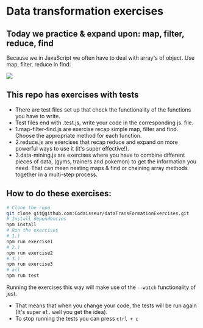 # Data transformation exercises

## Today we practice & expand upon: map, filter, reduce, find 

Because we in JavaScript we often have to deal with array's of object. Use map, filter, reduce in find:


![](https://media.giphy.com/media/iz0gAwkJzWg8g/giphy.gif)

## This repo has exercises with tests

- There are test files set up that check the functionality of the functions you have to write.
- Test files end with .test.js, write your code in the corresponding js. file. 
- 1.map-filter-find.js are exercise recap simple map, filter and find. Choose the appropriate method for each function.
- 2.reduce.js are exercises that recap reduce and expand on more powerful ways to use it (it's super effective!).
- 3.data-mining.js are exercises where you have to combine different pieces of data, (gyms, trainers and pokemon) to get the information you need. That can mean nesting maps & find or chaining array methods together in a multi-step process.


## How to do these exercises:

```bash
# Clone the repo
git clone git@github.com:Codaisseur/dataTransFormationExercises.git
# Install dependencies
npm install
# Run the exercises
# 1.)
npm run exercise1
# 2.)
npm run exercise2
# 3.) 
npm run exercise3
# all
npm run test
```

Running the exercises this way will make use of the `--watch` functionality of jest. 

- That means that when you change your code, the tests will be run again (It's super ef.. well you get the idea).
- To stop running the tests you can press `ctrl + c`

